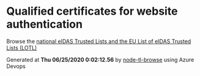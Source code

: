 # Qualified certificates for website authentication 
 Browse the [national eIDAS Trusted Lists and the EU List of eIDAS Trusted Lists (LOTL)](https://webgate.ec.europa.eu/tl-browser/#/) 
 
 
Generated at **Thu 06/25/2020  0:02:12.56** by [node-tl-browse](https://github.com/ymedlop/node-tl-browser) using Azure Devops 

